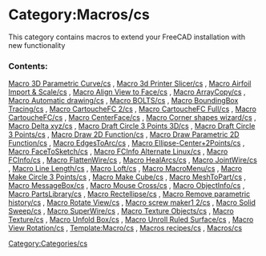 # Category:Macros/cs
This category contains macros to extend your FreeCAD installation with new functionality

### Contents:

[Macro 3D Parametric Curve/cs](Macro_3D_Parametric_Curve/cs.md) , [Macro 3d Printer Slicer/cs](Macro_3d_Printer_Slicer/cs.md) , [Macro Airfoil Import & Scale/cs](Macro_Airfoil_Import_&_Scale/cs.md) , [Macro Align View to Face/cs](Macro_Align_View_to_Face/cs.md) , [Macro ArrayCopy/cs](Macro_ArrayCopy/cs.md) , [Macro Automatic drawing/cs](Macro_Automatic_drawing/cs.md) , [Macro BOLTS/cs](Macro_BOLTS/cs.md) , [Macro BoundingBox Tracing/cs](Macro_BoundingBox_Tracing/cs.md) , [Macro CartoucheFC 2/cs](Macro_CartoucheFC_2/cs.md) , [Macro CartoucheFC Full/cs](Macro_CartoucheFC_Full/cs.md) , [Macro CartoucheFC/cs](Macro_CartoucheFC/cs.md) , [Macro CenterFace/cs](Macro_CenterFace/cs.md) , [Macro Corner shapes wizard/cs](Macro_Corner_shapes_wizard/cs.md) , [Macro Delta xyz/cs](Macro_Delta_xyz/cs.md) , [Macro Draft Circle 3 Points 3D/cs](Macro_Draft_Circle_3_Points_3D/cs.md) , [Macro Draft Circle 3 Points/cs](Macro_Draft_Circle_3_Points/cs.md) , [Macro Draw 2D Function/cs](Macro_Draw_2D_Function/cs.md) , [Macro Draw Parametric 2D Function/cs](Macro_Draw_Parametric_2D_Function/cs.md) , [Macro EdgesToArc/cs](Macro_EdgesToArc/cs.md) , [Macro Ellipse-Center+2Points/cs](Macro_Ellipse-Center+2Points/cs.md) , [Macro FaceToSketch/cs](Macro_FaceToSketch/cs.md) , [Macro FCInfo Alternate Linux/cs](Macro_FCInfo_Alternate_Linux/cs.md) , [Macro FCInfo/cs](Macro_FCInfo/cs.md) , [Macro FlattenWire/cs](Macro_FlattenWire/cs.md) , [Macro HealArcs/cs](Macro_HealArcs/cs.md) , [Macro JointWire/cs](Macro_JointWire/cs.md) , [Macro Line Length/cs](Macro_Line_Length/cs.md) , [Macro Loft/cs](Macro_Loft/cs.md) , [Macro MacroMenu/cs](Macro_MacroMenu/cs.md) , [Macro Make Circle 3 Points/cs](Macro_Make_Circle_3_Points/cs.md) , [Macro Make Cube/cs](Macro_Make_Cube/cs.md) , [Macro MeshToPart/cs](Macro_MeshToPart/cs.md) , [Macro MessageBox/cs](Macro_MessageBox/cs.md) , [Macro Mouse Cross/cs](Macro_Mouse_Cross/cs.md) , [Macro ObjectInfo/cs](Macro_ObjectInfo/cs.md) , [Macro PartsLibrary/cs](Macro_PartsLibrary/cs.md) , [Macro Rectellipse/cs](Macro_Rectellipse/cs.md) , [Macro Remove parametric history/cs](Macro_Remove_parametric_history/cs.md) , [Macro Rotate View/cs](Macro_Rotate_View/cs.md) , [Macro screw maker1 2/cs](Macro_screw_maker1_2/cs.md) , [Macro Solid Sweep/cs](Macro_Solid_Sweep/cs.md) , [Macro SuperWire/cs](Macro_SuperWire/cs.md) , [Macro Texture Objects/cs](Macro_Texture_Objects/cs.md) , [Macro Texture/cs](Macro_Texture/cs.md) , [Macro Unfold Box/cs](Macro_Unfold_Box/cs.md) , [Macro Unroll Ruled Surface/cs](Macro_Unroll_Ruled_Surface/cs.md) , [Macro View Rotation/cs](Macro_View_Rotation/cs.md) , [Template:Macro/cs](Template:Macro/cs.md) , [Macros recipes/cs](Macros_recipes/cs.md) , [Macros/cs](Macros/cs.md)

[Category:Categories/cs](Category:Categories/cs.md)
